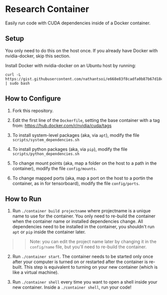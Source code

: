 # Research Container

Easily run code with CUDA dependencies inside of a Docker container.

## Setup

You only need to do this on the host once. If you already have Docker with nvidia-docker, skip this section.

Install Docker with nvidia-docker on an Ubuntu host by running:

```
curl -L https://gist.githubusercontent.com/nathantsoi/e668e83f8cadfa0b87b67d18cc965bd3/raw/setup_docker.sh | sudo bash
```

## How to Configure

1. Fork this repository.

2. Edit the first line of the `Dockerfile`, setting the base container with a tag from: https://hub.docker.com/r/nvidia/cuda/tags

3. To install system-level packages (aka, via `apt`), modify the file `scripts/system_dependencies.sh`

4. To install python packages (aka, via `pip`), modify the file `scripts/python_dependencies.sh`

5. To change mount points (aka, map a folder on the host to a path in the container), modify the file `config/mounts`.

6. To change mapped ports (aka, map a port on the host to a portin the container, as in for tensorboard), modify the file `config/ports`.

## How to Run

1. Run `./container build projectname` where projectname is a unique name to use for the container. You only need to re-build the container when the container name or installed dependencies change. All dependencies need to be installed in the container, you shouldn't run `apt` or `pip` inside the container later.

>> Note: you can edit the project name later by changing it in the `config/name` file, but you'll need to re-build the container.

2. Run `./container start`. The container needs to be started only once after your computer is turned on or restarted after the container is re-built. This step is equivalent to turning on your new container (which is like a virtual machine).

3. Run `./container shell` every time you want to open a shell inside your new container. Inside a `./container shell`, run your code!




